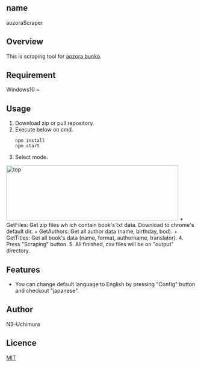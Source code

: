 ## name
aozoraScraper

## Overview
This is scraping tool for [aozora bunko](https://www.aozora.gr.jp/).  

## Requirement
Windows10 ~  

## Usage
1. Download zip or pull repository.
2. Execute below on cmd.
   ```
   npm install
   npm start
   ```
3. Select mode.
<img width="457" height="146" alt="top" src="https://github.com/user-attachments/assets/e5c0f139-049f-4ee8-b862-c48e90f55134" />  
+ GetFiles: Get zip files wh
ich contain book's txt data. Download to chrome's default dir.
+ GetAuthors: Get all author data (name, birthday, bod).
+ GetTitles: Get all book's data (name, format, authorname, translator).
4. Press "Scraping" button.
5. All finished, csv files will be on "output" directory.

## Features
+ You can change default language to English by pressing "Config" button and checkout "japanese".

## Author
N3-Uchimura

## Licence
[MIT](https://mit-license.org/)
